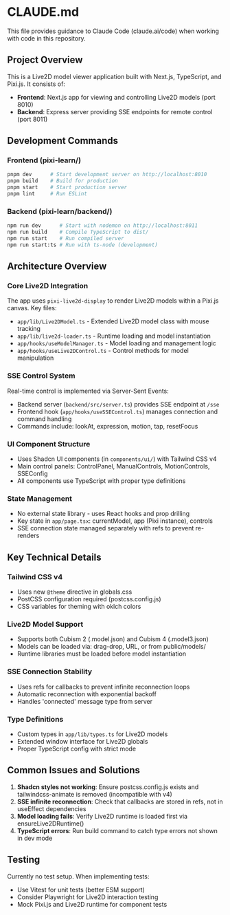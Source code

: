 # CLAUDE.md

This file provides guidance to Claude Code (claude.ai/code) when working with code in this repository.

## Project Overview

This is a Live2D model viewer application built with Next.js, TypeScript, and Pixi.js. It consists of:
- **Frontend**: Next.js app for viewing and controlling Live2D models (port 8010)
- **Backend**: Express server providing SSE endpoints for remote control (port 8011)

## Development Commands

### Frontend (pixi-learn/)
```bash
pnpm dev      # Start development server on http://localhost:8010
pnpm build    # Build for production
pnpm start    # Start production server
pnpm lint     # Run ESLint
```

### Backend (pixi-learn/backend/)
```bash
npm run dev      # Start with nodemon on http://localhost:8011
npm run build    # Compile TypeScript to dist/
npm run start    # Run compiled server
npm run start:ts # Run with ts-node (development)
```

## Architecture Overview

### Core Live2D Integration
The app uses `pixi-live2d-display` to render Live2D models within a Pixi.js canvas. Key files:
- `app/lib/Live2DModel.ts` - Extended Live2D model class with mouse tracking
- `app/lib/live2d-loader.ts` - Runtime loading and model instantiation
- `app/hooks/useModelManager.ts` - Model loading and management logic
- `app/hooks/useLive2DControl.ts` - Control methods for model manipulation

### SSE Control System
Real-time control is implemented via Server-Sent Events:
- Backend server (`backend/src/server.ts`) provides SSE endpoint at `/sse`
- Frontend hook (`app/hooks/useSSEControl.ts`) manages connection and command handling
- Commands include: lookAt, expression, motion, tap, resetFocus

### UI Component Structure
- Uses Shadcn UI components (in `components/ui/`) with Tailwind CSS v4
- Main control panels: ControlPanel, ManualControls, MotionControls, SSEConfig
- All components use TypeScript with proper type definitions

### State Management
- No external state library - uses React hooks and prop drilling
- Key state in `app/page.tsx`: currentModel, app (Pixi instance), controls
- SSE connection state managed separately with refs to prevent re-renders

## Key Technical Details

### Tailwind CSS v4
- Uses new `@theme` directive in globals.css
- PostCSS configuration required (postcss.config.js)
- CSS variables for theming with oklch colors

### Live2D Model Support
- Supports both Cubism 2 (.model.json) and Cubism 4 (.model3.json)
- Models can be loaded via: drag-drop, URL, or from public/models/
- Runtime libraries must be loaded before model instantiation

### SSE Connection Stability
- Uses refs for callbacks to prevent infinite reconnection loops
- Automatic reconnection with exponential backoff
- Handles 'connected' message type from server

### Type Definitions
- Custom types in `app/lib/types.ts` for Live2D models
- Extended window interface for Live2D globals
- Proper TypeScript config with strict mode

## Common Issues and Solutions

1. **Shadcn styles not working**: Ensure postcss.config.js exists and tailwindcss-animate is removed (incompatible with v4)
2. **SSE infinite reconnection**: Check that callbacks are stored in refs, not in useEffect dependencies
3. **Model loading fails**: Verify Live2D runtime is loaded first via ensureLive2DRuntime()
4. **TypeScript errors**: Run build command to catch type errors not shown in dev mode

## Testing

Currently no test setup. When implementing tests:
- Use Vitest for unit tests (better ESM support)
- Consider Playwright for Live2D interaction testing
- Mock Pixi.js and Live2D runtime for component tests